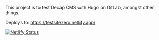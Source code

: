 

This project is to test Decap CMS with Hugo on GitLab, amongst other things.

Deploys to: https://testsitezero.netlify.app/


[![Netlify Status](https://api.netlify.com/api/v1/badges/351a1699-7025-4892-bb65-cada87db078e/deploy-status)](https://app.netlify.com/sites/testsitezero/deploys)
